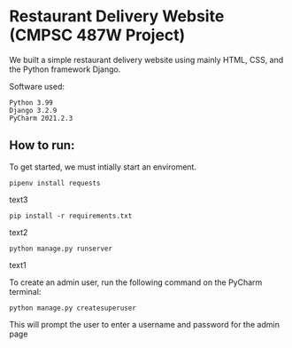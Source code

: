 # Restaurant Delivery Website (CMPSC 487W Project)

We built a simple restaurant delivery website using mainly HTML, CSS, and the Python framework Django.

Software used:
    
    Python 3.99
    Django 3.2.9
    PyCharm 2021.2.3
    
    
## How to run:

To get started, we must intially start an enviroment.

    pipenv install requests

text3
  
    pip install -r requirements.txt

text2

    python manage.py runserver

text1

To create an admin user, run the following command on the PyCharm terminal: 
    
    python manage.py createsuperuser
    

This will prompt the user to enter a username and password for the admin page
